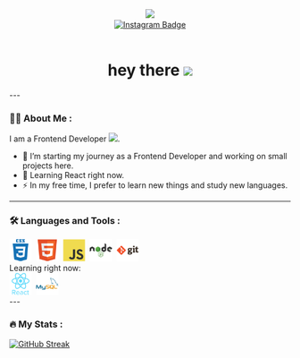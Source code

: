 <div id="header" align="center">
  <img src="https://i.giphy.com/media/v1.Y2lkPTc5MGI3NjExZHFieGZ1bmpoc3NvajU2aWwwM2NremY2bHNuOW1yY2E5NTZzZWozZiZlcD12MV9pbnRlcm5hbF9naWZfYnlfaWQmY3Q9Zw/LMcB8XospGZO8UQq87/giphy.gif" width="300"/>
</div>
<div id="badges" align="center">
  <a href="https://www.instagram.com/kay_koshatko/">
    <img src="https://img.shields.io/badge/Instagram-pink?style=for-the-badge&logo=Instagram&logoColor=white&color=pink" alt="Instagram Badge"/>
  </a> 
</div>
<div id="counter" align="center">
  <img src="https://komarev.com/ghpvc/?username=FanOfCoffee&style=flat-square&color=blue" alt=""/>
</div>
<h1 align="center">
  hey there
  <img src="https://media.giphy.com/media/hvRJCLFzcasrR4ia7z/giphy.gif" width="30px"/>
</h1>
---

### :woman_technologist: About Me :
I am a Frontend Developer <img src="https://media.giphy.com/media/WUlplcMpOCEmTGBtBW/giphy.gif" width="30">.
- :telescope: I’m starting my journey as a Frontend Developer and working on small projects here.
- :seedling: Learning React right now.
- :zap: In my free time, I prefer to learn new things and study new languages.

---

### :hammer_and_wrench: Languages and Tools :
<div>
  <img src="https://github.com/devicons/devicon/blob/master/icons/css3/css3-plain-wordmark.svg"  title="CSS3" alt="CSS" width="40" height="40"/>&nbsp;
  <img src="https://github.com/devicons/devicon/blob/master/icons/html5/html5-original.svg" title="HTML5" alt="HTML" width="40" height="40"/>&nbsp;
  <img src="https://github.com/devicons/devicon/blob/master/icons/javascript/javascript-original.svg" title="JavaScript" alt="JavaScript" width="40" height="40"/>&nbsp;
  <img src="https://github.com/devicons/devicon/blob/master/icons/nodejs/nodejs-original-wordmark.svg" title="NodeJS" alt="NodeJS" width="40" height="40"/>&nbsp;
  <img src="https://github.com/devicons/devicon/blob/master/icons/git/git-original-wordmark.svg" title="Git" alt="Git" width="40" height="40"/>
</div>
Learning right now:
<div>
  <img src="https://github.com/devicons/devicon/blob/master/icons/react/react-original-wordmark.svg" title="React" alt="React" width="40" height="40"/>&nbsp;
  <img src="https://github.com/devicons/devicon/blob/master/icons/mysql/mysql-original-wordmark.svg" title="MySQL"  alt="MySQL" width="40" height="40"/>&nbsp;
</div>
---

### :fire: My Stats :
<a href="https://git.io/streak-stats"><img src="https://github-readme-streak-stats.herokuapp.com?user=FanOfCoffee&theme=dark" alt="GitHub Streak" /></a>


